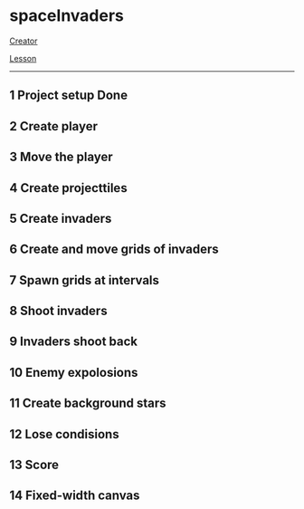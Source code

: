 # spaceInvaders

[Creator](https://www.youtube.com/channel/UC9Yp2yz6-pwhQuPlIDV_mjA)

[Lesson](https://www.youtube.com/watch?v=MCVU0w73uKI&t=23s)

------------------------------------------------------------

## 1 Project setup **Done**

## 2 Create player

## 3 Move the player

## 4 Create projecttiles

## 5 Create invaders

## 6 Create and move grids of invaders

## 7 Spawn grids at intervals

## 8 Shoot invaders

## 9 Invaders shoot back

## 10 Enemy expolosions

## 11 Create background stars

## 12 Lose condisions

## 13 Score

## 14 Fixed-width canvas
